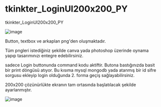 # tkinkter_LoginUI200x200_PY
tkinkter_LoginUI200x200_PY

![image](https://github.com/oguzhanyazman/tkinkter_LoginUI200x200_PY/assets/36090819/ddf908eb-4e14-442f-b93d-01ff95b21f32)

Button, textbox ve arkaplan png'den oluşmaktadır.

Tüm pngleri istediğiniz şekilde canva yada photoshop üzerinde oynama yapıp tasarımınızı entegre edebilirsiniz.

sadece Login buttonunda command kodu aktiftir. Butona bastığınızda basit bir print döngüsü atıyor. Bu kısıma mysql mongodb yada atanmış bir id sifre sorgusu ekleyip login olduğunda 2. forma geçiş sağlayabilirsiniz.

200x200 çözünürlükte ekranın tam ortasında başlatılacak şekilde ayarlanmıştır.

![image](https://github.com/oguzhanyazman/tkinkter_LoginUI200x200_PY/assets/36090819/73c2b46a-ae89-4533-a02f-9fc69d7a1da6)
